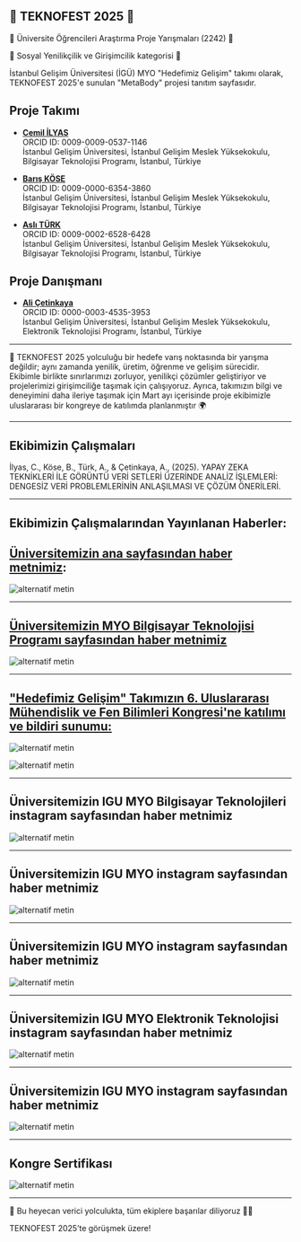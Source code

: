 
## 🚀 TEKNOFEST 2025 🚀

🚀 Üniversite Öğrencileri Araştırma Proje Yarışmaları (2242) 🚀

🚀 Sosyal Yenilikçilik ve Girişimcilik kategorisi  🚀

İstanbul Gelişim Üniversitesi (İGÜ) MYO "Hedefimiz Gelişim" takımı olarak, TEKNOFEST 2025'e sunulan "MetaBody" projesi tanıtım sayfasıdır.

## Proje Takımı    
- [**Cemil İLYAS**](https://github.com/Cemilyas)    
  ORCID ID: 0009-0009-0537-1146    
  İstanbul Gelişim Üniversitesi, İstanbul Gelişim Meslek Yüksekokulu, Bilgisayar Teknolojisi Programı, İstanbul, Türkiye  

- [**Barış KÖSE**](https://github.com/barislx)      
  ORCID ID: 0009-0000-6354-3860    
  İstanbul Gelişim Üniversitesi, İstanbul Gelişim Meslek Yüksekokulu, Bilgisayar Teknolojisi Programı, İstanbul, Türkiye      

- [**Aslı TÜRK**](https://github.com/asliitturk)      
  ORCID ID: 0009-0002-6528-6428        
  İstanbul Gelişim Üniversitesi, İstanbul Gelişim Meslek Yüksekokulu, Bilgisayar Teknolojisi Programı, İstanbul, Türkiye      

## Proje Danışmanı    
- [**Ali Çetinkaya**](https://github.com/acetinkaya)     
  ORCID ID: 0000-0003-4535-3953      
  İstanbul Gelişim Üniversitesi, İstanbul Gelişim Meslek Yüksekokulu, Elektronik Teknolojisi Programı, İstanbul, Türkiye

---

🚀 TEKNOFEST 2025 yolculuğu bir hedefe varış noktasında bir yarışma değildir; aynı zamanda yenilik, üretim, öğrenme ve gelişim sürecidir. Ekibimle birlikte sınırlarımızı zorluyor, yenilikçi çözümler geliştiriyor ve projelerimizi girişimciliğe taşımak için çalışıyoruz. Ayrıca, takımızın bilgi ve deneyimini daha ileriye taşımak için Mart ayı içerisinde proje ekibimizle uluslararası bir kongreye de katılımda planlanmıştır 🌍

---

## Ekibimizin Çalışmaları

İlyas, C., Köse, B., Türk, A., & Çetinkaya, A., (2025). YAPAY ZEKA TEKNİKLERİ İLE GÖRÜNTÜ VERİ SETLERİ ÜZERİNDE ANALİZ İŞLEMLERİ: DENGESİZ VERİ PROBLEMLERİNİN ANLAŞILMASI VE ÇÖZÜM ÖNERİLERİ.

---

## Ekibimizin Çalışmalarından Yayınlanan Haberler: 

## [Üniversitemizin ana sayfasından haber metnimiz](https://www.gelisim.edu.tr/tr/gelisim-haber-igmyo-ogrencilerinden-yapay-zeka-destekli-akilli-vucut-analiz-sistemi-metabody):

![alternatif metin](https://github.com/acetinkaya/metabody/blob/main/haber-1.png)

---

## [Üniversitemizin MYO Bilgisayar Teknolojisi Programı sayfasından haber metnimiz](https://myo.gelisim.edu.tr/tr/akademik-bolum-bilgisayar-teknolojisi-haber-teknofest-2025-te-bilgisayar-teknolojisi-programi-olarak-bizde-variz)

![alternatif metin](https://github.com/acetinkaya/metabody/blob/main/Myo_bilgisayar_teknolojisi.png)

---

## ["Hedefimiz Gelişim" Takımızın 6. Uluslararası Mühendislik ve Fen Bilimleri Kongresi'ne katılımı ve bildiri sunumu:](https://www.engineeringandsciencescongress.org/bilimsel-program)

![alternatif metin](https://github.com/acetinkaya/metabody/blob/main/kongre-1.jpg)

![alternatif metin](https://github.com/acetinkaya/metabody/blob/main/kongre-2.jpg)


---

## Üniversitemizin IGU MYO Bilgisayar Teknolojileri instagram sayfasından haber metnimiz

![alternatif metin](https://github.com/acetinkaya/metabody/blob/main/myo1.png)

---

## Üniversitemizin IGU MYO instagram sayfasından haber metnimiz

![alternatif metin](https://github.com/acetinkaya/metabody/blob/main/myo2.png)

---

## Üniversitemizin IGU MYO instagram sayfasından haber metnimiz

![alternatif metin](https://github.com/acetinkaya/metabody/blob/main/myo3.png)

---

## Üniversitemizin IGU MYO Elektronik Teknolojisi instagram sayfasından haber metnimiz

![alternatif metin](https://github.com/acetinkaya/metabody/blob/main/myo4.jpg)

---

## Üniversitemizin IGU MYO instagram sayfasından haber metnimiz

![alternatif metin](https://github.com/acetinkaya/metabody/blob/main/myo5.jpg)

---

## Kongre Sertifikası

![alternatif metin](https://github.com/acetinkaya/metabody/blob/main/kongre_sertifikasi.jpg)

---

💬 Bu heyecan verici yolculukta, tüm ekiplere başarılar diliyoruz 🚀✨

TEKNOFEST 2025’te görüşmek üzere!
